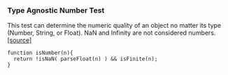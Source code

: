 ### Type Agnostic Number Test

This test can determine the numeric quality of an object no matter its type (Number, String, or Float). NaN and Infinity are not considered numbers.
[[source]](http://stackoverflow.com/questions/18082/validate-numbers-in-javascript-isnumeric)

```
function isNumber(n){
  return !isNaN( parseFloat(n) ) && isFinite(n);
}
```